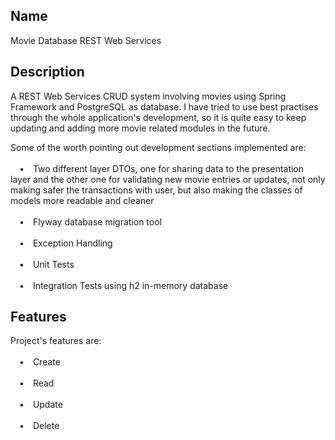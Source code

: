 ## Name

Movie Database REST Web Services

## Description

A REST Web Services CRUD system involving movies using Spring Framework and PostgreSQL as database. I have tried to use best practises through the whole application's development, so it is quite easy
to keep updating and adding more movie related modules in the future.

Some of the worth pointing out development sections implemented are:\
\
&emsp;&#8226;&emsp;Two different layer DTOs, one for sharing data to the presentation layer and the other one for validating new movie entries or updates,
not only making safer the transactions with user, but also making the classes of models more readable and cleaner\
\
&emsp;&#8226;&emsp;Flyway database migration tool\
\
&emsp;&#8226;&emsp;Exception Handling\
\
&emsp;&#8226;&emsp;Unit Tests\
\
&emsp;&#8226;&emsp;Integration Tests using h2 in-memory database

## Features

Project's features are:\
\
&emsp;&#8226;&emsp;Create <Entity>\
\
&emsp;&#8226;&emsp;Read <Entity>\
\
&emsp;&#8226;&emsp;Update <Entity>\
\
&emsp;&#8226;&emsp;Delete <Entity>

